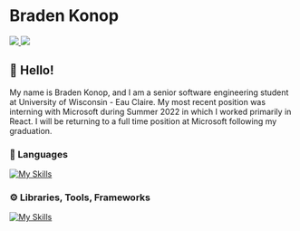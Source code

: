 <h1>Braden Konop</h1>
<div>
  <a href="https://www.linkedin.com/in/braden-konop/" rel="nofollow">
    <img src="https://img.shields.io/badge/LinkedIn-0077B5?style=for-the-badge&logo=linkedin&logoColor=white" />
  </a>
  <a href="https://codepen.io/bkonop" rel="nofollow">
    <img src="https://img.shields.io/badge/Codepen-000000?style=for-the-badge&logo=codepen&logoColor=white" />
  </a>
</div>
<h2>👋 Hello!</h2>
<p>My name is Braden Konop, and I am a senior software engineering student at University of Wisconsin - Eau Claire. My most recent position was interning with Microsoft during Summer 2022 in which I worked primarily in React. I will be returning to a full time position at Microsoft following my graduation.</p>
<h3>📕 Languages</h3> 

[![My Skills](https://skillicons.dev/icons?i=js,ts,css,java,py,cpp)](https://skillicons.dev)


<h3>⚙️ Libraries, Tools, Frameworks</h3>

[![My Skills](https://skillicons.dev/icons?i=mongodb,expressjs,react,nodejs,tailwind,materialui)](https://skillicons.dev)
